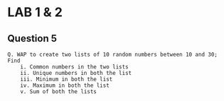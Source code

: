 # LAB 1 & 2

## Question 5

    Q. WAP to create two lists of 10 random numbers between 10 and 30; Find
        i. Common numbers in the two lists
        ii. Unique numbers in both the list
        iii. Minimum in both the list
        iv. Maximum in both the list
        v. Sum of both the lists
